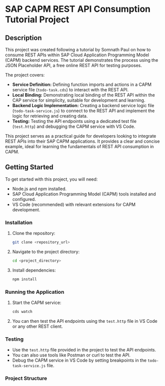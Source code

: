 # SAP CAPM REST API Consumption Tutorial Project

## Description

This project was created following a tutorial by Somnath Paul on how to consume REST APIs within SAP Cloud Application Programming Model (CAPM) backend services. The tutorial demonstrates the process using the JSON Placeholder API, a free online REST API for testing purposes.

The project covers:

* **Service Definition:** Defining function imports and actions in a CAPM service file (`todo-task.cds`) to interact with the REST API.
* **Local Binding:** Demonstrating local binding of the REST API within the CAP service for simplicity, suitable for development and learning.
* **Backend Logic Implementation:** Creating a backend service logic file (`todo-task-service.js`) to connect to the REST API and implement the logic for retrieving and creating data.
* **Testing:** Testing the API endpoints using a dedicated test file (`test.http`) and debugging the CAPM service with VS Code.

This project serves as a practical guide for developers looking to integrate REST APIs into their SAP CAPM applications. It provides a clear and concise example, ideal for learning the fundamentals of REST API consumption in CAPM.

## Getting Started

To get started with this project, you will need:

* Node.js and npm installed.
* SAP Cloud Application Programming Model (CAPM) tools installed and configured.
* VS Code (recommended) with relevant extensions for CAPM development.

### Installation

1.  Clone the repository:

    ```bash
    git clone <repository_url>
    ```

2.  Navigate to the project directory:

    ```bash
    cd <project_directory>
    ```

3.  Install dependencies:

    ```bash
    npm install
    ```

### Running the Application

1.  Start the CAPM service:

    ```bash
    cds watch
    ```

2.  You can then test the API endpoints using the `test.http` file in VS Code or any other REST client.

### Testing

* Use the `test.http` file provided in the project to test the API endpoints.
* You can also use tools like Postman or curl to test the API.
* Debug the CAPM service in VS Code by setting breakpoints in the `todo-task-service.js` file.

### Project Structure
